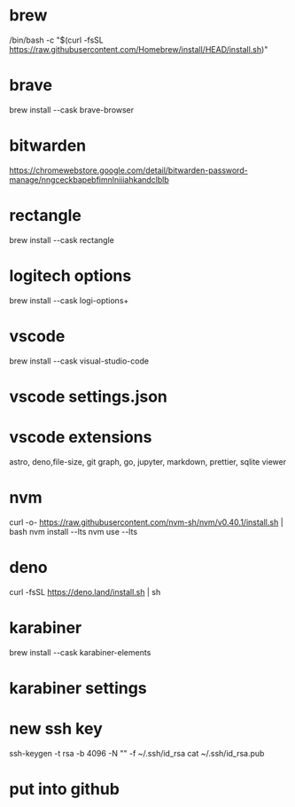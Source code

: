 # brew 
/bin/bash -c "$(curl -fsSL https://raw.githubusercontent.com/Homebrew/install/HEAD/install.sh)"

# brave 
brew install --cask brave-browser

# bitwarden
https://chromewebstore.google.com/detail/bitwarden-password-manage/nngceckbapebfimnlniiiahkandclblb

# rectangle 
brew install --cask rectangle

# logitech options 
brew install --cask logi-options+

# vscode 
brew install --cask visual-studio-code

# vscode settings.json


# vscode extensions
astro, deno,file-size, git graph, go, jupyter, markdown, prettier, sqlite viewer


# nvm 
curl -o- https://raw.githubusercontent.com/nvm-sh/nvm/v0.40.1/install.sh | bash
nvm install --lts 
nvm use --lts

# deno 
curl -fsSL https://deno.land/install.sh | sh

# karabiner
brew install --cask karabiner-elements

# karabiner settings


# new ssh key
ssh-keygen -t rsa -b 4096 -N "" -f ~/.ssh/id_rsa
cat ~/.ssh/id_rsa.pub

# put into github
